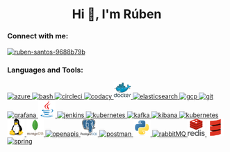 
<h1  align="center">Hi 👋, I'm Rúben</h1>

  

<h3  align="left">Connect with me:</h3>

<p  align="left">

<a  href="https://linkedin.com/in/ruben-santos-9688b79b/"  target="blank"><img  align="center"  src="https://raw.githubusercontent.com/rahuldkjain/github-profile-readme-generator/master/src/images/icons/Social/linked-in-alt.svg"  alt="ruben-santos-9688b79b"  height="30"  width="40"  /></a>

</p>

  

<h3  align="left">Languages and Tools:</h3>

<a  href="https://azure.microsoft.com/en-in/"  target="_blank"  rel="noreferrer">  <img  src="https://www.vectorlogo.zone/logos/microsoft_azure/microsoft_azure-icon.svg"  alt="azure"  width="40"  height="40"/>  </a> <a  href="https://www.gnu.org/software/bash/"  target="_blank"  rel="noreferrer">  <img  src="https://www.vectorlogo.zone/logos/gnu_bash/gnu_bash-icon.svg"  alt="bash"  width="40"  height="40"/>  </a> <a  href="https://circleci.com/"  target="_blank"  rel="noreferrer">  <img src="https://www.vectorlogo.zone/logos/circleci/circleci-icon.svg"  alt="circleci"  width="40"  height="40"/>  </a> <a  href="https://www.codacy.com/"  target="_blank"  rel="noreferrer">  <img src="https://www.vectorlogo.zone/logos/codacy/codacy-icon.svg"  alt="codacy"  width="40"  height="40"/>  </a>  <a  href="https://www.docker.com/"  target="_blank"  rel="noreferrer">  <img  src="https://raw.githubusercontent.com/devicons/devicon/master/icons/docker/docker-original-wordmark.svg"  alt="docker"  width="40"  height="40"/>  </a>  <a  href="https://www.elastic.co"  target="_blank"  rel="noreferrer">  <img  src="https://www.vectorlogo.zone/logos/elastic/elastic-icon.svg"  alt="elasticsearch"  width="40"  height="40"/>  </a>  <a  href="https://cloud.google.com"  target="_blank"  rel="noreferrer">  <img  src="https://www.vectorlogo.zone/logos/google_cloud/google_cloud-icon.svg"  alt="gcp"  width="40"  height="40"/>  </a>  <a  href="https://git-scm.com/"  target="_blank"  rel="noreferrer">  <img  src="https://www.vectorlogo.zone/logos/git-scm/git-scm-icon.svg"  alt="git"  width="40"  height="40"/>  </a>  <a  href="https://grafana.com"  target="_blank"  rel="noreferrer">  <img  src="https://www.vectorlogo.zone/logos/grafana/grafana-icon.svg"  alt="grafana"  width="40"  height="40"/>  </a>  <a  href="https://www.java.com"  target="_blank"  rel="noreferrer">  <img  src="https://raw.githubusercontent.com/devicons/devicon/master/icons/java/java-original.svg"  alt="java"  width="40"  height="40"/>  </a>  <a  href="https://www.jenkins.io"  target="_blank"  rel="noreferrer">  <img  src="https://www.vectorlogo.zone/logos/jenkins/jenkins-icon.svg"  alt="jenkins"  width="40"  height="40"/>  </a> <a  href="https://kubernetes.io/"  target="_blank"  rel="noreferrer">  <img  src="https://www.vectorlogo.zone/logos/kubernetes/kubernetes-icon.svg"  alt="kubernetes"  width="40"  height="40"/>  </a>  <a  href="https://kafka.apache.org/"  target="_blank"  rel="noreferrer">  <img  src="https://www.vectorlogo.zone/logos/apache_kafka/apache_kafka-icon.svg"  alt="kafka"  width="40"  height="40"/>  </a>  <a  href="https://www.elastic.co/kibana"  target="_blank"  rel="noreferrer">  <img  src="https://www.vectorlogo.zone/logos/elasticco_kibana/elasticco_kibana-icon.svg"  alt="kibana"  width="40"  height="40"/>  </a>  <a  href="https://kubernetes.io"  target="_blank"  rel="noreferrer">  <img  src="https://www.vectorlogo.zone/logos/kubernetes/kubernetes-icon.svg"  alt="kubernetes"  width="40"  height="40"/>  </a>  <a  href="https://www.linux.org/"  target="_blank"  rel="noreferrer">  <img  src="https://raw.githubusercontent.com/devicons/devicon/master/icons/linux/linux-original.svg"  alt="linux"  width="40"  height="40"/>  </a>  <a  href="https://www.mongodb.com/"  target="_blank"  rel="noreferrer">  <img  src="https://raw.githubusercontent.com/devicons/devicon/master/icons/mongodb/mongodb-original-wordmark.svg"  alt="mongodb"  width="40"  height="40"/>  </a>  <a  href="https://www.openapis.org/"  target="_blank"  rel="noreferrer">  <img  src="https://www.vectorlogo.zone/logos/openapis/openapis-icon.svg"  alt="openapis"  width="40"  height="40"/>  </a> <a  href="https://www.postgresql.org"  target="_blank"  rel="noreferrer">  <img  src="https://raw.githubusercontent.com/devicons/devicon/master/icons/postgresql/postgresql-original-wordmark.svg"  alt="postgresql"  width="40"  height="40"/>  </a>  <a  href="https://postman.com"  target="_blank"  rel="noreferrer">  <img  src="https://www.vectorlogo.zone/logos/getpostman/getpostman-icon.svg"  alt="postman"  width="40"  height="40"/>  </a>  <a  href="https://www.python.org"  target="_blank"  rel="noreferrer">  <img  src="https://raw.githubusercontent.com/devicons/devicon/master/icons/python/python-original.svg"  alt="python"  width="40"  height="40"/>  </a>  <a  href="https://www.rabbitmq.com"  target="_blank"  rel="noreferrer">  <img  src="https://www.vectorlogo.zone/logos/rabbitmq/rabbitmq-icon.svg"  alt="rabbitMQ"  width="40"  height="40"/>  </a>  <a  href="https://redis.io"  target="_blank"  rel="noreferrer">  <img  src="https://raw.githubusercontent.com/devicons/devicon/master/icons/redis/redis-original-wordmark.svg"  alt="redis"  width="40"  height="40"/>  </a>  <a  href="https://www.scala-lang.org"  target="_blank"  rel="noreferrer">  <img  src="https://raw.githubusercontent.com/devicons/devicon/master/icons/scala/scala-original.svg"  alt="scala"  width="40"  height="40"/> </a> <a  href="https://spring.io/"  target="_blank"  rel="noreferrer">  <img  src="https://www.vectorlogo.zone/logos/springio/springio-icon.svg"  alt="spring"  width="40"  height="40"/> </a>
</p>

  
